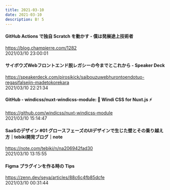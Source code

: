 ```yaml
---
title: 2021-03-10
date: 2021-03-10
description: B! 5
---
```


#### GitHub Actions で独自 Scratch を動かす - 僕は発展途上技術者
https://blog.champierre.com/1282<br>
2021/03/10 23:00:01<br>


#### サイボウズWebフロントエンド脱レガシーの今までとこれから - Speaker Deck
https://speakerdeck.com/pirosikick/saibouzuwebhurontoendotuo-regasifalsejin-madetokorekara<br>
2021/03/10 22:21:34<br>


#### GitHub - windicss/nuxt-windicss-module: 🍃 Windi CSS for Nuxt.js ⚡
https://github.com/windicss/nuxt-windicss-module<br>
2021/03/10 15:14:47<br>


#### SaaSのデザイン #01 グロースフェーズのUIデザインで生じた壁とその乗り越え方｜tebiki開発ブログ｜note
https://note.com/tebiki/n/na206942fad30<br>
2021/03/10 13:15:55<br>


#### Figma プラグインを作る時の Tips
https://zenn.dev/seya/articles/88c6c4fb85dcfe<br>
2021/03/10 00:31:44<br>


